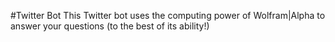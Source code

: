 #Twitter Bot
This Twitter bot uses the computing power of Wolfram|Alpha to answer your questions (to the best of its ability!)

